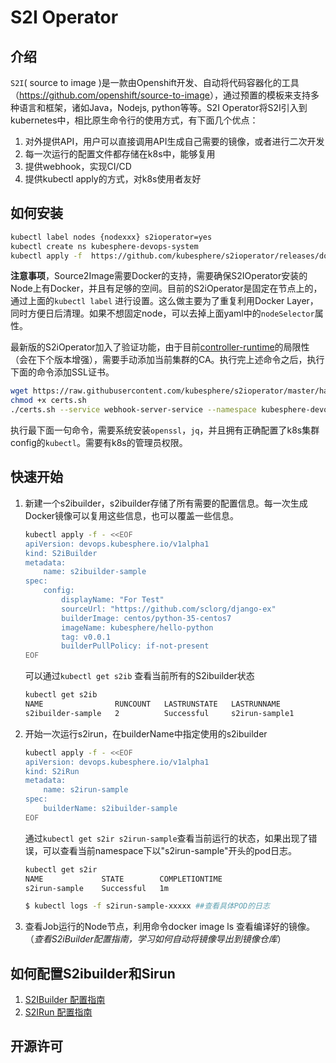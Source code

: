 # S2I Operator

## 介绍
`S2I`( source to image )是一款由Openshift开发、自动将代码容器化的工具（<https://github.com/openshift/source-to-image>），通过预置的模板来支持多种语言和框架，诸如Java，Nodejs, python等等。S2I Operator将S2I引入到kubernetes中，相比原生命令行的使用方式，有下面几个优点：

   1. 对外提供API，用户可以直接调用API生成自己需要的镜像，或者进行二次开发
   2. 每一次运行的配置文件都存储在k8s中，能够复用
   3. 提供webhook，实现CI/CD
   4. 提供kubectl apply的方式，对k8s使用者友好 


## 如何安装
```bash
kubectl label nodes {nodexxx} s2ioperator=yes
kubectl create ns kubesphere-devops-system
kubectl apply -f  https://github.com/kubesphere/s2ioperator/releases/download/v0.0.2/s2ioperator.yaml
```
**注意事项**，Source2Image需要Docker的支持，需要确保S2IOperator安装的Node上有Docker，并且有足够的空间。目前的S2iOperator是固定在节点上的，通过上面的`kubectl label` 进行设置。这么做主要为了重复利用Docker Layer，同时方便日后清理。如果不想固定node，可以去掉上面yaml中的`nodeSelector`属性。

最新版的S2iOperator加入了验证功能，由于目前[controller-runtime](https://github.com/kubernetes-sigs/controller-runtime)的局限性（会在下个版本增强），需要手动添加当前集群的CA。执行完上述命令之后，执行下面的命令添加SSL证书。
```bash
wget https://raw.githubusercontent.com/kubesphere/s2ioperator/master/hack/certs.sh
chmod +x certs.sh
./certs.sh --service webhook-server-service --namespace kubesphere-devops-system --secret webhook-server-secret
```
执行最下面一句命令，需要系统安装`openssl`，`jq`，并且拥有正确配置了k8s集群config的`kubectl`。需要有k8s的管理员权限。
## 快速开始

1. 新建一个s2ibuilder，s2ibuilder存储了所有需要的配置信息。每一次生成Docker镜像可以复用这些信息，也可以覆盖一些信息。

    ```bash
    kubectl apply -f - <<EOF
    apiVersion: devops.kubesphere.io/v1alpha1
    kind: S2iBuilder
    metadata:
        name: s2ibuilder-sample
    spec:
        config:
            displayName: "For Test"
            sourceUrl: "https://github.com/sclorg/django-ex"
            builderImage: centos/python-35-centos7
            imageName: kubesphere/hello-python
            tag: v0.0.1
            builderPullPolicy: if-not-present
    EOF
    ```
    可以通过`kubectl get s2ib` 查看当前所有的S2ibuilder状态
    ```bash
    kubectl get s2ib
    NAME                RUNCOUNT   LASTRUNSTATE   LASTRUNNAME
    s2ibuilder-sample   2          Successful     s2irun-sample1
    ```

2. 开始一次运行s2irun，在builderName中指定使用的s2ibuilder
    ```bash
    kubectl apply -f - <<EOF
    apiVersion: devops.kubesphere.io/v1alpha1
    kind: S2iRun
    metadata:
        name: s2irun-sample
    spec:
        builderName: s2ibuilder-sample
    EOF
    ```
    通过`kubectl get s2ir s2irun-sample`查看当前运行的状态，如果出现了错误，可以查看当前namespace下以"s2irun-sample"开头的pod日志。
    ```bash
    kubectl get s2ir
    NAME             STATE        COMPLETIONTIME
    s2irun-sample    Successful   1m

    $ kubectl logs -f s2irun-sample-xxxxx ##查看具体POD的日志
    ```
3. 查看Job运行的Node节点，利用命令docker image ls 查看编译好的镜像。（*查看S2iBuilder配置指南，学习如何自动将镜像导出到镜像仓库*）
## 如何配置S2ibuilder和Sirun
  1. [S2IBuilder 配置指南](docs/builder_config.md)
  2. [S2IRun 配置指南](docs/run_config.md)
   
## 开源许可
